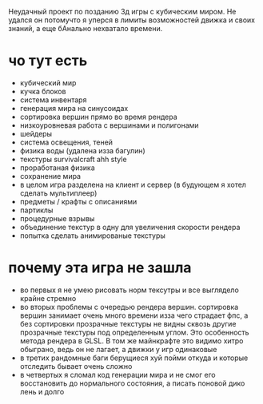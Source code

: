 Неудачный проект по позданию 3д игры с кубическим миром. Не удался он потомучто я уперся в лимиты возможностей движка и своих знаний, а еще бАнально нехватало времени.

# чо тут есть
 - кубический мир
 - кучка блоков
 - система инвентаря
 - генерация мира на синусоидах
 - сортировка вершин прямо во время рендера
 - низкоуровневая работа с вершинами и полигонами
 - шейдеры
 - система освещения, теней
 - физика воды (удалена изза багулин)
 - текстуры survivalcraft ahh style
 - проработаная физика
 - сохранение мира
 - в целом игра разделена на клиент и сервер (в будующем я хотел сделать мультиплеер)
 - предметы / крафты с описаниями
 - партиклы
 - процедурные взрывы
 - объединение текстур в одну для увеличения скорости рендера
 - попытка сделать анимированые текстуры

# почему эта игра не зашла
 - во первых я не умею рисовать норм тексутры и все выглядело крайне стремно
 - во вторых проблемы с очередью рендера вершин. сортировка вершин занимает очень много времени изза чего страдает фпс, а без сортировки прозрачные текстуры не видны сквозь другие прозрачные текстуры под определенным углом. Это особенность метода рендера в GLSL. В том же майнкрафте это видимо хитро обыграно, ведь он не лагает, а движки у игр одинаковые
 - в третих рандомные баги берущиеся хуй пойми откуда и которые отследить бывает очень сложно
 - в четвертых я сломал код генерации мира и не смог его восстановить до нормального состояния, а писать поновой дико лень и долго
